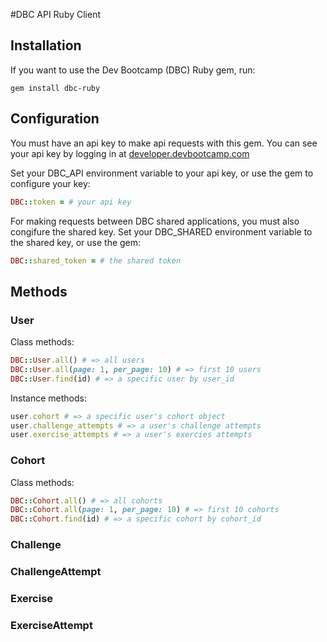 #DBC API Ruby Client

## Installation

If you want to use the Dev Bootcamp (DBC) Ruby gem, run:

	gem install dbc-ruby

## Configuration

You must have an api key to make api requests with this gem.
You can see your api key by logging in at [developer.devbootcamp.com](http://developer.devbootcamp.com)

Set your DBC_API environment variable to your api key, or use the gem to configure your key:
```ruby
DBC::token = # your api key
```
For making requests between DBC shared applications, you must also congifure the shared key.
Set your DBC_SHARED environment variable to the shared key, or use the gem:
```ruby
DBC::shared_token = # the shared token
```

## Methods

### User

Class methods:

```ruby
DBC::User.all() # => all users
DBC::User.all(page: 1, per_page: 10) # => first 10 users
DBC::User.find(id) # => a specific user by user_id
```

Instance methods:

```ruby
user.cohort # => a specific user's cohort object
user.challenge_attempts # => a user's challenge attempts
user.exercise_attempts # => a user's exercies attempts
```

### Cohort

Class methods:

```ruby
DBC::Cohort.all() # => all cohorts
DBC::Cohort.all(page: 1, per_page: 10) # => first 10 cohorts
DBC::Cohort.find(id) # => a specific cohort by cohort_id
```

### Challenge

### ChallengeAttempt

### Exercise

### ExerciseAttempt
